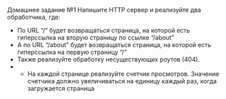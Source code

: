 Домашнее задание №1
Напишите HTTP сервер и реализуйте два обработчика, где:
- По URL “/” будет возвращаться страница, на которой есть гиперссылка на
вторую страницу по ссылке “/about”
- А по URL “/about” будет возвращаться страница, на которой есть гиперссылка
на первую страницу “/”
- Также реализуйте обработку несуществующих роутов (404).
- * На каждой странице реализуйте счетчик просмотров. Значение счетчика
должно увеличиваться на единицу каждый раз, когда загружается страница
